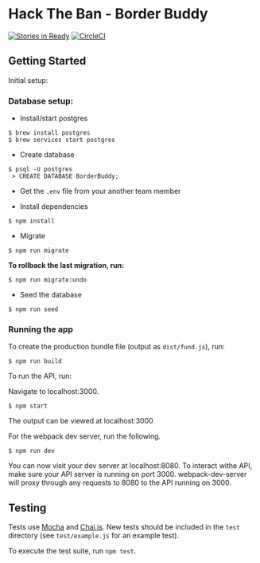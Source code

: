 # Hack The Ban - Border Buddy

[![Stories in Ready](https://badge.waffle.io/EmilyDev/Hack-The-Ban.png?label=ready&title=Ready)](https://waffle.io/EmilyDev/Hack-The-Ban)
[![CircleCI](https://circleci.com/gh/BorderBuddy/Border-Buddy/tree/master.svg?style=svg&circle-token=e6542681d7c1b67287fe02caf10508ed6087dd03)](https://circleci.com/gh/BorderBuddy/Border-Buddy/tree/master)

## Getting Started

Initial setup: 

### Database setup:

- Install/start postgres
 
```
$ brew install postgres
$ brew services start postgres
```

- Create database

```
$ psql -U postgres
 > CREATE DATABASE BorderBuddy;
```
- Get the `.env` file from your another team member

- Install dependencies

```
$ npm install
```

- Migrate 

```
$ npm run migrate
```

**To rollback the last migration, run:**
 
```
$ npm run migrate:undo
```

- Seed the database

```
$ npm run seed
```

### Running the app

To create the production bundle file (output as `dist/fund.js`), run:

```
$ npm run build
```

To run the API, run: 

Navigate to localhost:3000.

```
$ npm start
```

The output can be viewed at localhost:3000

For the webpack dev server, run the following.

```
$ npm run dev
```

You can now visit your dev server at localhost:8080. To interact withe API, make sure your API server is running on port 3000.
webpack-dev-server will proxy through any requests to 8080 to the API running on 3000.

## Testing

Tests use [Mocha](http://mochajs.org/) and [Chai.js](http://chaijs.com/). New tests should be included in the `test` directory (see `test/example.js` for an example test).

To execute the test suite, run `npm test`.
